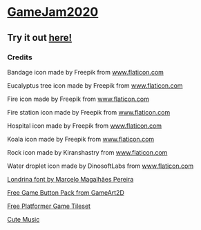 # [GameJam2020](https://globalgamejam.org/2020/games/koala-rescue-4)

## Try it out [here!](https://globalgamejam.org/2020/games/koala-rescue-4)

### Credits
Bandage icon made by Freepik from www.flaticon.com

Eucalyptus tree icon made by Freepik from www.flaticon.com

Fire icon made by Freepik from www.flaticon.com

Fire station icon made by Freepik from www.flaticon.com

Hospital icon made by Freepik from www.flaticon.com

Koala icon made by Freepik from www.flaticon.com

Rock icon made by Kiranshastry from www.flaticon.com

Water droplet icon made by DinosoftLabs from www.flaticon.com 

[Londrina font by Marcelo Magalhães Pereira](https://www.dafont.com/londrina.font?fpp=100&l[]=10&l[]=1)

[Free Game Button Pack from GameArt2D](https://www.gameart2d.com/free-medieval-game-button-pack.html)

[Free Platformer Game Tileset](https://www.gameart2d.com/free-platformer-game-tileset.html)

[Cute Music](https://www.bensound.com/royalty-free-music/track/cute)
